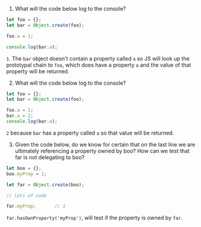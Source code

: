 1. What will the code below log to the console?
```JavaScript
let foo = {};
let bar = Object.create(foo);

foo.a = 1;

console.log(bar.a);
```

`1`. The `bar` object doesn't contain a property called `a` so JS will look up the prototypal chain to `foo`, which does have a property `a` and the value of that property will be returned.

2. What will the code below log to the console?
```JavaScript
let foo = {};
let bar = Object.create(foo);

foo.a = 1;
bar.a = 2;
console.log(bar.a);
```

`2` because `bar` has a property called `a` so that value will be returned.

3. Given the code below, do we know for certain that on the last line we are ultimately referencing a property owned by boo? How can we test that far is not delegating to boo?
```JavaScript
let boo = {};
boo.myProp = 1;

let far = Object.create(boo);

// lots of code

far.myProp;       // 1
```

`far.hasOwnProperty('myProp')`, will test if the property is owned by `far`.
